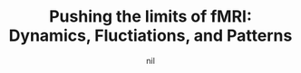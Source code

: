 ---
title: "Pushing the limits of fMRI:  Dynamics, Fluctiations, and Patterns"
project_id: 
date: nil
conference_id: ""
presenters:
   - peter_bandettini
summary: "NIMH IRP Seminar"
file: /assets/presentations/
filename: 
layout: presentation
---